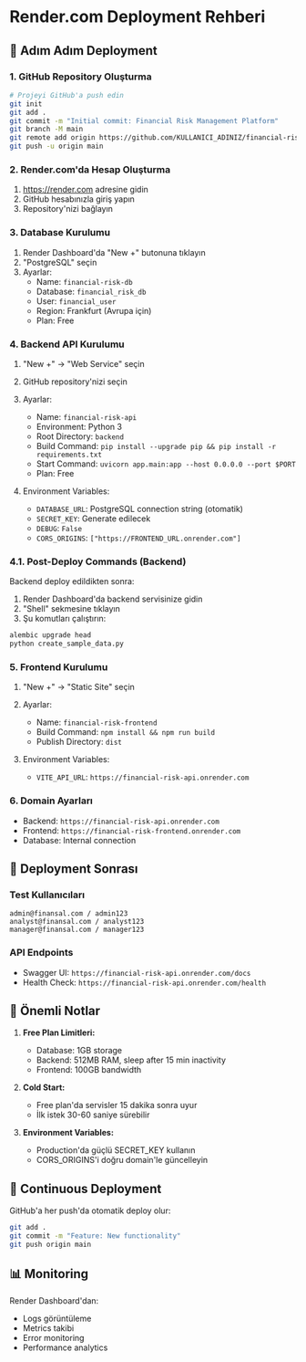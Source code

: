 # Render.com Deployment Rehberi

## 🚀 Adım Adım Deployment

### 1. GitHub Repository Oluşturma
```bash
# Projeyi GitHub'a push edin
git init
git add .
git commit -m "Initial commit: Financial Risk Management Platform"
git branch -M main
git remote add origin https://github.com/KULLANICI_ADINIZ/financial-risk-platform.git
git push -u origin main
```

### 2. Render.com'da Hesap Oluşturma
1. https://render.com adresine gidin
2. GitHub hesabınızla giriş yapın
3. Repository'nizi bağlayın

### 3. Database Kurulumu
1. Render Dashboard'da "New +" butonuna tıklayın
2. "PostgreSQL" seçin
3. Ayarlar:
   - Name: `financial-risk-db`
   - Database: `financial_risk_db`
   - User: `financial_user`
   - Region: Frankfurt (Avrupa için)
   - Plan: Free

### 4. Backend API Kurulumu
1. "New +" → "Web Service" seçin
2. GitHub repository'nizi seçin
3. Ayarlar:
   - Name: `financial-risk-api`
   - Environment: Python 3
   - Root Directory: `backend`
   - Build Command: `pip install --upgrade pip && pip install -r requirements.txt`
   - Start Command: `uvicorn app.main:app --host 0.0.0.0 --port $PORT`
   - Plan: Free

4. Environment Variables:
   - `DATABASE_URL`: PostgreSQL connection string (otomatik)
   - `SECRET_KEY`: Generate edilecek
   - `DEBUG`: `False`
   - `CORS_ORIGINS`: `["https://FRONTEND_URL.onrender.com"]`

### 4.1. Post-Deploy Commands (Backend)
Backend deploy edildikten sonra:
1. Render Dashboard'da backend servisinize gidin
2. "Shell" sekmesine tıklayın
3. Şu komutları çalıştırın:
```bash
alembic upgrade head
python create_sample_data.py
```

### 5. Frontend Kurulumu
1. "New +" → "Static Site" seçin
2. Ayarlar:
   - Name: `financial-risk-frontend`
   - Build Command: `npm install && npm run build`
   - Publish Directory: `dist`

3. Environment Variables:
   - `VITE_API_URL`: `https://financial-risk-api.onrender.com`

### 6. Domain Ayarları
- Backend: `https://financial-risk-api.onrender.com`
- Frontend: `https://financial-risk-frontend.onrender.com`
- Database: Internal connection

## 🔧 Deployment Sonrası

### Test Kullanıcıları
```
admin@finansal.com / admin123
analyst@finansal.com / analyst123
manager@finansal.com / manager123
```

### API Endpoints
- Swagger UI: `https://financial-risk-api.onrender.com/docs`
- Health Check: `https://financial-risk-api.onrender.com/health`

## 🚨 Önemli Notlar

1. **Free Plan Limitleri:**
   - Database: 1GB storage
   - Backend: 512MB RAM, sleep after 15 min inactivity
   - Frontend: 100GB bandwidth

2. **Cold Start:**
   - Free plan'da servisler 15 dakika sonra uyur
   - İlk istek 30-60 saniye sürebilir

3. **Environment Variables:**
   - Production'da güçlü SECRET_KEY kullanın
   - CORS_ORIGINS'i doğru domain'le güncelleyin

## 🔄 Continuous Deployment

GitHub'a her push'da otomatik deploy olur:
```bash
git add .
git commit -m "Feature: New functionality"
git push origin main
```

## 📊 Monitoring

Render Dashboard'dan:
- Logs görüntüleme
- Metrics takibi
- Error monitoring
- Performance analytics